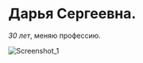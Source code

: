 # Дарья Сергеевна. 
*30 лет*, меняю профессию.


![Screenshot_1](https://github.com/user-attachments/assets/d0053320-d6e4-4939-9730-25a01f778dd9)

